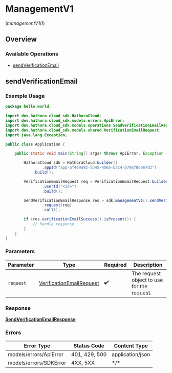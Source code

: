 # ManagementV1
(*managementV1()*)

## Overview

 

### Available Operations

* [sendVerificationEmail](#sendverificationemail)

## sendVerificationEmail

### Example Usage

```java
package hello.world;

import dev.hathora.cloud_sdk.HathoraCloud;
import dev.hathora.cloud_sdk.models.errors.ApiError;
import dev.hathora.cloud_sdk.models.operations.SendVerificationEmailResponse;
import dev.hathora.cloud_sdk.models.shared.VerificationEmailRequest;
import java.lang.Exception;

public class Application {

    public static void main(String[] args) throws ApiError, Exception {

        HathoraCloud sdk = HathoraCloud.builder()
                .appId("app-af469a92-5b45-4565-b3c4-b79878de67d2")
            .build();

        VerificationEmailRequest req = VerificationEmailRequest.builder()
                .userId("<id>")
                .build();

        SendVerificationEmailResponse res = sdk.managementV1().sendVerificationEmail()
                .request(req)
                .call();

        if (res.verificationEmailSuccess().isPresent()) {
            // handle response
        }
    }
}
```

### Parameters

| Parameter                                                                   | Type                                                                        | Required                                                                    | Description                                                                 |
| --------------------------------------------------------------------------- | --------------------------------------------------------------------------- | --------------------------------------------------------------------------- | --------------------------------------------------------------------------- |
| `request`                                                                   | [VerificationEmailRequest](../../models/shared/VerificationEmailRequest.md) | :heavy_check_mark:                                                          | The request object to use for the request.                                  |

### Response

**[SendVerificationEmailResponse](../../models/operations/SendVerificationEmailResponse.md)**

### Errors

| Error Type             | Status Code            | Content Type           |
| ---------------------- | ---------------------- | ---------------------- |
| models/errors/ApiError | 401, 429, 500          | application/json       |
| models/errors/SDKError | 4XX, 5XX               | \*/\*                  |
